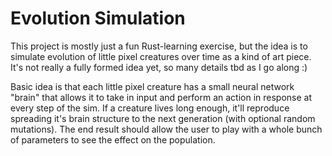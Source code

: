 # Evolution Simulation

This project is mostly just a fun Rust-learning exercise, but the idea is to simulate evolution of little
pixel creatures over time as a kind of art piece. It's not really a fully formed idea yet, so many details tbd
as I go along :)

Basic idea is that each little pixel creature has a small neural network
"brain" that allows it to take in input and perform an action in response at every step of the sim.
If a creature lives long enough, it'll reproduce spreading it's brain structure to the next generation (with
optional random mutations). The end result should allow the user to play with a whole bunch of parameters to 
see the effect on the population.


